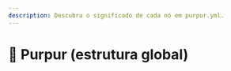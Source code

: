 ```yaml
---
description: Descubra o significado de cada nó em purpur.yml.
---
```


# 🦑 Purpur (estrutura global)
